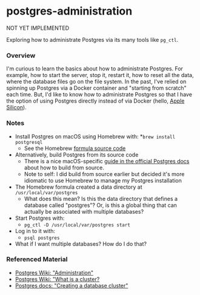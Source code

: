 # postgres-administration

NOT YET IMPLEMENTED

Exploring how to administrate Postgres via its many tools like `pg_ctl`.
  
### Overview

I'm curious to learn the basics about how to administrate Postgres. For example, how to start the server, stop it,
restart it, how to reset all the data, where the database files go on the file system. In the past, I've relied on
spinning up Postgres via a Docker container and "starting from scratch" each time. But, I'd like to know how to
administrate Postgres so that I have the option of using Postgres directly instead of via Docker (hello, [Apple Silicon](https://github.com/docker/for-mac/issues/4733)).  

### Notes

* Install Postgres on macOS using Homebrew with:
  *`brew install postgresql`
  * See the Homebrew [formula source code](https://github.com/Homebrew/homebrew-core/blob/HEAD/Formula/postgresql.rb)
* Alternatively, build Postgres from its source code
  * There is a nice macOS-specific [guide in the official Postgres docs](https://www.postgresql.org/docs/13/installation-platform-notes.html#INSTALLATION-NOTES-MACOS)
    about how to build from source.  
  * Note to self: I did build from source earlier but decided it's more idiomatic to use Homebrew to manage my Postgres
    installation
* The Homebrew formula created a data directory at `/usr/local/var/postgres`
  * What does this mean? Is this the data directory that defines a database called "postgres"? Or, is this a global thing
    that can actually be associated with multiple databases?
* Start Postgres with:
  * `pg_ctl -D /usr/local/var/postgres start`
* Log in to it with:
  * `psql postgres`
* What if I want multiple databases? How do I do that?

### Referenced Material

* [Postgres Wiki: "Administration"](https://wiki.postgresql.org/wiki/Category:Administration)
* [Postgres Wiki: "What is a cluster?](https://wiki.postgresql.org/wiki/Prioritizing_databases_by_separating_into_multiple_clusters#What.27s_a_cluster.3F)
* [Postgres docs: "Creating a database cluster"](https://www.postgresql.org/docs/13/creating-cluster.html)
